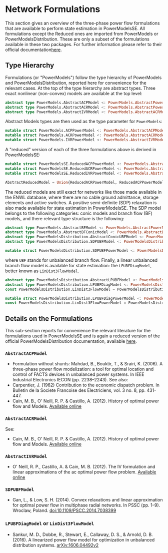 # Network Formulations

This section gives an overview of the three-phase power flow formulations that are available to perform state estimation in PowerModelsSE. All formulations except the Reduced ones are imported from PowerModels or PowerModelsDistribution. These are only a subset of the formulations available in these two packages. For further information please refer to their official documentation[here](https://lanl-ansi.github.io/PowerModelsDistribution.jl/latest/formulations/).

## Type Hierarchy

Formulations (or "PowerModels") follow the type hierarchy of PowerModels and PowerModelsDistribution, reported here for convenience for the relevant cases.
At the top of the type hierarchy are abstract types. Three exact nonlinear (non-convex) models are available at the top level:

```julia
abstract type PowerModels.AbstractACPModel <: PowerModels.AbstractPowerModel end
abstract type PowerModels.AbstractACRModel <: PowerModels.AbstractPowerModel end
abstract type PowerModels.AbstractIVRModel <: PowerModels.AbstractACRModel end
```

Abstract Models types are then used as the type parameter for `PowerModels`:

```julia
mutable struct PowerModels.ACPPowerModel <: PowerModels.AbstractACPModel PowerModels.@pm_fields end
mutable struct PowerModels.ACRPowerModel <: PowerModels.AbstractACRModel PowerModels.@pm_fields end
mutable struct PowerModels.IVRPowerModel <: PowerModels.AbstractIVRModel PowerModels.@pm_fields end
```

A "reduced" version of each of the three formulations above is derived in PowerModelsSE:

```julia
mutable struct PowerModelsSE.ReducedACPPowerModel <: PowerModels.AbstractACPModel PowerModels.@pm_fields end
mutable struct PowerModelsSE.ReducedACRPowerModel <: PowerModels.AbstractACRModel PowerModels.@pm_fields end
mutable struct PowerModelsSE.ReducedIVRPowerModel <: PowerModels.AbstractIVRModel PowerModels.@pm_fields end

AbstractReducedModel = Union{ReducedACRPowerModel, ReducedACPPowerModel}
```

The reduced models are still exact for networks like those made available in the ENWL database, where there are no cable ground admittance, storage elements and active switches.
A positive semi-definite (SDP) relaxation is also made available for state estimation in PowerModelsSE. The SDP model belongs to the following categories: conic models and branch flow (BF) models, and there relevant type structure is the following:

```julia
abstract type PowerModels.AbstractBFModel <: PowerModels.AbstractPowerModel end
abstract type PowerModels.AbstractBFConicModel <: PowerModels.AbstractBFModel end
abstract type PowerModelsDistribution.AbstractConicUBFModel <: PowerModels.AbstractBFConicModel end
abstract type PowerModelsDistribution.SDPUBFModel <: PowerModelsDistribution.AbstractConicUBFModel end

mutable struct PowerModelsDistribution.SDPUBFPowerModel <: PowerModelsDistribution.SDPUBFModel PowerModels.@pm_fields end
```
where `UBF` stands for unbalanced branch flow. Finally, a linear unbalanced branch flow model is available for state estimation: the `LPUBFDiagModel`, better known as `LinDist3FlowModel`.

```julia
abstract type PowerModelsDistribution.AbstractLPUBFModel <: PowerModelsDistribution.AbstractNLPUBFModel end
abstract type PowerModelsDistribution.LPUBFDiagModel <: PowerModelsDistribution.AbstractLPUBFModel end
const PowerModelsDistribution.LinDist3FlowModel = PowerModelsDistribution.LPUBFDiagModel

mutable struct PowerModelsDistribution.LPUBFDiagPowerModel <: PowerModelsDistribution.LPUBFDiagModel PowerModels.@pm_fields end
const PowerModelsDistribution.LinDist3FlowPowerModel = PowerModelsDistribution.LPUBFDiagPowerModel
```

## Details on the Formulations

This sub-section reports for convenience the relevant literature for the formulations used in PowerModelsSE and is again a reduced version of the official PowerModelsDistribution documentation, available [here](https://lanl-ansi.github.io/PowerModelsDistribution.jl/latest/formulation-details/).

### `AbstractACPModel`

- Formulation without shunts: Mahdad, B., Bouktir, T., & Srairi, K. (2006). A three-phase power flow modelization: a tool for optimal location and control of FACTS devices in unbalanced power systems. In IEEE Industrial Electronics IECON (pp. 2238–2243).
See also:
- Carpentier, J. (1962) Contribution to the economic dispatch problem. In Bulletin de la Societe Francoise des Electriciens, vol. 3 no. 8, pp. 431-447.
- Cain, M. B., O' Neill, R. P. & Castillo, A. (2012). History of optimal power flow and Models. [Available online](https://www.ferc.gov/industries/electric/indus-act/market-planning/opf-papers/acopf-1-history-Model-testing.pdf)

### `AbstractACRModel`
See:
- Cain, M. B., O' Neill, R. P. & Castillo, A. (2012). History of optimal power flow and Models. [Available online](https://www.ferc.gov/industries/electric/indus-act/market-planning/opf-papers/acopf-1-history-Model-testing.pdf)

### `AbstractIVRModel`

- O' Neill, R. P., Castillo, A. & Cain, M. B. (2012). The IV formulation and linear approximations of the ac optimal power flow problem. [Available online](https://www.ferc.gov/sites/default/files/2020-05/acopf-2-iv-linearization.pdf)

### `SDPUBFModel`

- Gan, L., & Low, S. H. (2014). Convex relaxations and linear approximation for optimal power flow in multiphase radial networks. In PSSC (pp. 1–9). Wroclaw, Poland. [doi:10.1109/PSCC.2014.7038399](https://doi.org/10.1109/PSCC.2014.7038399)

### `LPUBFDiagModel` or `LinDist3FlowModel`

- Sankur, M. D., Dobbe, R., Stewart, E., Callaway, D. S., & Arnold, D. B. (2016). A linearized power flow model for optimization in unbalanced distribution systems. [arXiv:1606.04492v2](https://arxiv.org/abs/1606.04492v2)
